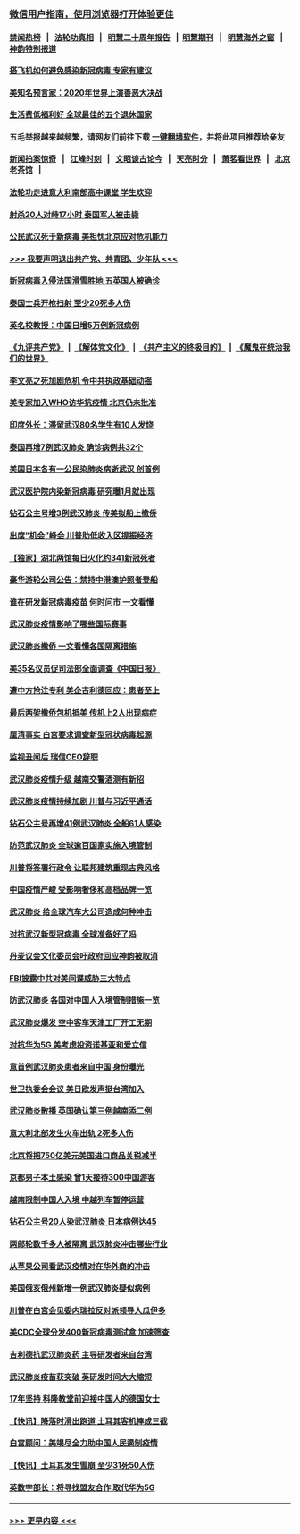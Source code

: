 ### [微信用户指南，使用浏览器打开体验更佳](https://github.com/gfw-breaker/banned-news1/blob/master/indexes/wechat-guide.md?t=0)
#### [禁闻热榜](热点新闻.md?t=0)  &nbsp;&nbsp;|&nbsp;&nbsp; [法轮功真相](https://github.com/gfw-breaker/truth/blob/master/README.md?t=0) &nbsp;&nbsp;|&nbsp;&nbsp; [明慧二十周年报告](https://github.com/gfw-breaker/mh-reports/blob/master/README.md?t=0) &nbsp;&nbsp;|&nbsp;&nbsp;[明慧期刊](https://github.com/gfw-breaker/mh-qikan) &nbsp;&nbsp;|&nbsp;&nbsp; [明慧海外之窗](https://github.com/gfw-breaker/mh-news/blob/master/README.md?t=0) &nbsp;&nbsp;|&nbsp;&nbsp; [神韵特别报道](https://github.com/gfw-breaker/mh-news/blob/master/shenyun.md?t=0)
#### [搭飞机如何避免感染新冠病毒 专家有建议](../pages/nsc418/n11853427.md?t=02092322) 
#### [美知名预言家：2020年世界上演善恶大决战](../pages/nsc418/n11855418.md?t=02092322) 
#### [生活费低福利好 全球最佳的五个退休国家](../pages/nsc418/n11848347.md?t=02092322) 
#### 五毛举报越来越频繁，请网友们前往下载 [一键翻墙软件](https://github.com/gfw-breaker/ssr-accounts)，并将此项目推荐给亲友
#### [新闻拍案惊奇](https://github.com/gfw-breaker/banned-news1/blob/master/pages/link4.md) &nbsp;&nbsp;|&nbsp;&nbsp; [江峰时刻](https://github.com/gfw-breaker/banned-news1/blob/master/pages/link4.md) &nbsp;&nbsp;|&nbsp;&nbsp; [文昭谈古论今](https://github.com/gfw-breaker/banned-news1/blob/master/pages/link4.md) &nbsp;&nbsp;|&nbsp;&nbsp; [天亮时分](https://github.com/gfw-breaker/banned-news1/blob/master/pages/link4.md) &nbsp;&nbsp;|&nbsp;&nbsp; [萧茗看世界](https://github.com/gfw-breaker/banned-news1/blob/master/pages/link4.md) &nbsp;&nbsp;|&nbsp;&nbsp; [北京老茶馆](https://github.com/gfw-breaker/banned-news1/blob/master/pages/link4.md) &nbsp;&nbsp;|&nbsp;&nbsp; 
#### [法轮功走进意大利南部高中课堂 学生欢迎](../pages/nsc418/n11853859.md?t=02092322) 
#### [射杀20人对峙17小时 泰国军人被击毙](../pages/nsc418/n11854869.md?t=02092322) 
#### [公民武汉死于新病毒 美担忧北京应对危机能力](../pages/nsc418/n11854331.md?t=02092322) 
#### [>>> 我要声明退出共产党、共青团、少年队 <<<](https://github.com/begood0513/goodnews/blob/master/quit/letter.md) 
#### [新冠病毒入侵法国滑雪胜地 五英国人被确诊](../pages/nsc418/n11854307.md?t=02092322) 
#### [泰国士兵开枪扫射 至少20死多人伤](../pages/nsc418/n11854276.md?t=02092322) 
#### [英名校教授：中国日增5万例新冠病例](../pages/nsc418/n11854174.md?t=02092322) 
#### [《九评共产党》](https://github.com/begood0513/9ping.md/blob/master/README.md) &nbsp;|&nbsp; [《解体党文化》](../../../../jtdwh.md/blob/master/README.md)  &nbsp;|&nbsp; [《共产主义的终极目的》](../../../../gczydzjmd.md/blob/master/README.md) &nbsp;|&nbsp; [《魔鬼在统治我们的世界》](../../../../mgztzwmdsj.md/blob/master/README.md) 
#### [李文亮之死加剧危机 令中共执政基础动摇](../pages/nsc418/n11854003.md?t=02092322) 
#### [美专家加入WHO访华抗疫情 北京仍未批准](../pages/nsc418/n11854043.md?t=02092322) 
#### [印度外长：滞留武汉80名学生有10人发烧](../pages/nsc418/n11853821.md?t=02092322) 
#### [泰国再增7例武汉肺炎 确诊病例共32个](../pages/nsc418/n11853808.md?t=02092322) 
#### [美国日本各有一公民染肺炎病逝武汉 创首例](../pages/nsc418/n11853509.md?t=02092322) 
#### [武汉医护院内染新冠病毒 研究曝1月就出现](../pages/nsc418/n11852928.md?t=02092322) 
#### [钻石公主号增3例武汉肺炎 传美拟船上撤侨](../pages/nsc418/n11853240.md?t=02092322) 
#### [出席“机会”峰会 川普助低收入区提振经济](../pages/nsc418/n11853232.md?t=02092322) 
#### [【独家】湖北两馆每日火化约341新冠死者](../pages/nsc418/n11845444.md?t=02092322) 
#### [豪华游轮公司公告：禁持中港澳护照者登船](../pages/nsc418/n11852761.md?t=02092322) 
#### [谁在研发新冠病毒疫苗 何时问市 一文看懂](../pages/nsc418/n11852840.md?t=02092322) 
#### [武汉肺炎疫情影响了哪些国际赛事](../pages/nsc418/n11852441.md?t=02092322) 
#### [武汉肺炎撤侨 一文看懂各国隔离措施](../pages/nsc418/n11844216.md?t=02092322) 
#### [美35名议员促司法部全面调查《中国日报》](../pages/nsc418/n11852435.md?t=02092322) 
#### [遭中方抢注专利 美企吉利德回应：患者至上](../pages/nsc418/n11852037.md?t=02092322) 
#### [最后两架撤侨包机抵美 传机上2人出现病症](../pages/nsc418/n11852173.md?t=02092322) 
#### [厘清事实 白宫要求调查新型冠状病毒起源](../pages/nsc418/n11852106.md?t=02092322) 
#### [监视丑闻后 瑞信CEO辞职](../pages/nsc418/n11852127.md?t=02092322) 
#### [武汉肺炎疫情升级 越南交警酒测有新招](../pages/nsc418/n11851632.md?t=02092322) 
#### [武汉肺炎疫情持续加剧 川普与习近平通话](../pages/nsc418/n11851613.md?t=02092322) 
#### [钻石公主号再增41例武汉肺炎 全船61人感染](../pages/nsc418/n11850401.md?t=02092322) 
#### [防范武汉肺炎 全球逾百国家实施入境管制](../pages/nsc418/n11850557.md?t=02092322) 
#### [川普将签署行政令 让联邦建筑重现古典风格](../pages/nsc418/n11850654.md?t=02092322) 
#### [中国疫情严峻 受影响奢侈和高档品牌一览](../pages/nsc418/n11850319.md?t=02092322) 
#### [武汉肺炎 给全球汽车大公司造成何种冲击](../pages/nsc418/n11850056.md?t=02092322) 
#### [对抗武汉新型冠病毒 全球准备好了吗](../pages/nsc418/n11850142.md?t=02092322) 
#### [丹麦议会文化委员会吁政府回应神韵被取消](../pages/nsc418/n11849312.md?t=02092322) 
#### [FBI披露中共对美间谍威胁三大特点](../pages/nsc418/n11849700.md?t=02092322) 
#### [防武汉肺炎 各国对中国人入境管制措施一览](../pages/nsc418/n11838726.md?t=02092322) 
#### [武汉肺炎爆发 空中客车天津工厂开工无期](../pages/nsc418/n11849634.md?t=02092322) 
#### [对抗华为5G 美考虑投资诺基亚和爱立信](../pages/nsc418/n11849510.md?t=02092322) 
#### [意首例武汉肺炎患者来自中国 身份曝光](../pages/nsc418/n11849454.md?t=02092322) 
#### [世卫执委会会议 美日欧发声挺台湾加入](../pages/nsc418/n11849433.md?t=02092322) 
#### [武汉肺炎散播 英国确认第三例越南添二例](../pages/nsc418/n11849439.md?t=02092322) 
#### [意大利北部发生火车出轨 2死多人伤](../pages/nsc418/n11848999.md?t=02092322) 
#### [北京将把750亿美元美国进口商品关税减半](../pages/nsc418/n11848896.md?t=02092322) 
#### [京都男子本土感染 曾1天接待300中国游客](../pages/nsc418/n11848641.md?t=02092322) 
#### [越南限制中国人入境 中越列车暂停运营](../pages/nsc418/n11847844.md?t=02092322) 
#### [钻石公主号20人染武汉肺炎 日本病例达45](../pages/nsc418/n11847823.md?t=02092322) 
#### [两邮轮数千多人被隔离 武汉肺炎冲击哪些行业](../pages/nsc418/n11847456.md?t=02092322) 
#### [从苹果公司看武汉疫情对在华外商的冲击](../pages/nsc418/n11847586.md?t=02092322) 
#### [美国俄亥俄州新增一例武汉肺炎疑似病例](../pages/nsc418/n11847714.md?t=02092322) 
#### [川普在白宫会见委内瑞拉反对派领导人瓜伊多](../pages/nsc418/n11847391.md?t=02092322) 
#### [美CDC全球分发400新冠病毒测试盒 加速筛查](../pages/nsc418/n11847260.md?t=02092322) 
#### [吉利德抗武汉肺炎药 主导研发者来自台湾](../pages/nsc418/n11847064.md?t=02092322) 
#### [武汉肺炎疫苗获突破 英研发时间大大缩短](../pages/nsc418/n11846915.md?t=02092322) 
#### [17年坚持 科隆教堂前迎接中国人的德国女士](../pages/nsc418/n11846781.md?t=02092322) 
#### [【快讯】降落时滑出跑道 土耳其客机摔成三截](../pages/nsc418/n11847021.md?t=02092322) 
#### [白宫顾问：美竭尽全力助中国人民遏制疫情](../pages/nsc418/n11846756.md?t=02092322) 
#### [【快讯】土耳其发生雪崩 至少31死50人伤](../pages/nsc418/n11846680.md?t=02092322) 
#### [英数字部长：将寻找盟友合作 取代华为5G](../pages/nsc418/n11846485.md?t=02092322) 

----
#### [ >>> 更早内容 <<< ](../indexes/nsc418-earlier.md)
